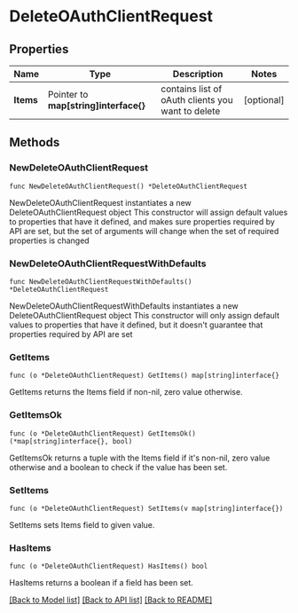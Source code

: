 # DeleteOAuthClientRequest

## Properties

Name | Type | Description | Notes
------------ | ------------- | ------------- | -------------
**Items** | Pointer to **map[string]interface{}** | contains list of oAuth clients you want to delete | [optional] 

## Methods

### NewDeleteOAuthClientRequest

`func NewDeleteOAuthClientRequest() *DeleteOAuthClientRequest`

NewDeleteOAuthClientRequest instantiates a new DeleteOAuthClientRequest object
This constructor will assign default values to properties that have it defined,
and makes sure properties required by API are set, but the set of arguments
will change when the set of required properties is changed

### NewDeleteOAuthClientRequestWithDefaults

`func NewDeleteOAuthClientRequestWithDefaults() *DeleteOAuthClientRequest`

NewDeleteOAuthClientRequestWithDefaults instantiates a new DeleteOAuthClientRequest object
This constructor will only assign default values to properties that have it defined,
but it doesn't guarantee that properties required by API are set

### GetItems

`func (o *DeleteOAuthClientRequest) GetItems() map[string]interface{}`

GetItems returns the Items field if non-nil, zero value otherwise.

### GetItemsOk

`func (o *DeleteOAuthClientRequest) GetItemsOk() (*map[string]interface{}, bool)`

GetItemsOk returns a tuple with the Items field if it's non-nil, zero value otherwise
and a boolean to check if the value has been set.

### SetItems

`func (o *DeleteOAuthClientRequest) SetItems(v map[string]interface{})`

SetItems sets Items field to given value.

### HasItems

`func (o *DeleteOAuthClientRequest) HasItems() bool`

HasItems returns a boolean if a field has been set.


[[Back to Model list]](../README.md#documentation-for-models) [[Back to API list]](../README.md#documentation-for-api-endpoints) [[Back to README]](../README.md)


